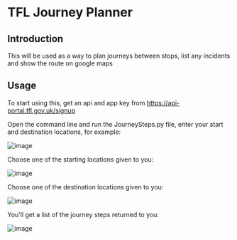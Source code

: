 # TFL Journey Planner

## Introduction

This will be used as a way to plan journeys between stops, list any incidents and show the route on google maps

## Usage

To start using this, get an api and app key from https://api-portal.tfl.gov.uk/signup

Open the command line and run the JourneySteps.py file, enter your start and destination locations, for example:

![image](https://user-images.githubusercontent.com/74159135/188290706-6b47c319-7a40-4f73-a64b-32b057f6f040.png)

Choose one of the starting locations given to you:

![image](https://user-images.githubusercontent.com/74159135/188290806-7801c522-4efa-499c-85d5-91838f6d8e8e.png)

Choose one of the destination locations given to you:

![image](https://user-images.githubusercontent.com/74159135/188290823-17d176b4-7055-4170-b5c0-533e7d849c6e.png)

You'll get a list of the journey steps returned to you:

![image](https://user-images.githubusercontent.com/74159135/188291560-033ac3e4-c17e-4567-92ed-1dd7ac46f5a8.png)

